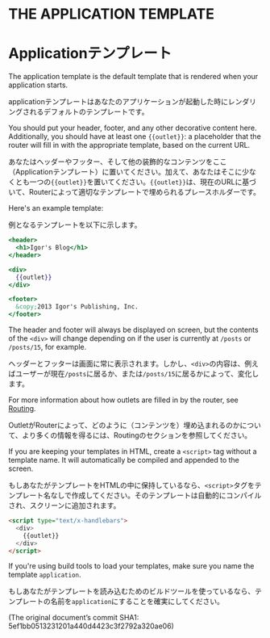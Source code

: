 # THE APPLICATION TEMPLATE
# Applicationテンプレート

The application template is the default template that is rendered when
your application starts. 

applicationテンプレートはあなたのアプリケーションが起動した時にレンダリングされるデフォルトのテンプレートです。

You should put your header, footer, and any other decorative content
here. Additionally, you should have at least one `{{outlet}}`:
a placeholder that the router will fill in with the appropriate template,
based on the current URL.

あなたはヘッダーやフッター、そして他の装飾的なコンテンツをここ（Applicationテンプレート）に置いてください。加えて、あなたはそこに少なくとも一つの`{{outlet}}`を置いてください。`{{outlet}}`は、現在のURLに基づいて、Routerによって適切なテンプレートで埋められるプレースホルダーです。

Here's an example template:

例となるテンプレートを以下に示します。

```handlebars
<header>
  <h1>Igor's Blog</h1>
</header>

<div>
  {{outlet}}
</div>

<footer>
  &copy;2013 Igor's Publishing, Inc.
</footer>
```

The header and footer will always be displayed on screen, but the
contents of the `<div>` will change depending on if the user is
currently at `/posts` or `/posts/15`, for example.

ヘッダーとフッターは画面に常に表示されます。しかし、`<div>`の内容は、例えばユーザーが現在`/posts`に居るか、または`/posts/15`に居るかによって、変化します。

For more information about how outlets are filled in by the router, see
[Routing](/guides/routing).

OutletがRouterによって、どのように（コンテンツを）埋め込まれるのかについて、より多くの情報を得るには、Routingのセクションを参照してください。

If you are keeping your templates in HTML, create a `<script>` tag
without a template name. It will automatically be compiled and appended
to the screen.

もしあなたがテンプレートをHTMLの中に保持しているなら、`<script>`タグをテンプレート名なしで作成してください。そのテンプレートは自動的にコンパイルされ、スクリーンに追加されます。

```html
<script type="text/x-handlebars">
  <div>
    {{outlet}}
  </div>
</script>
```

If you're using build tools to load your templates, make sure you name
the template `application`.

もしあなたがテンプレートを読み込むためのビルドツールを使っているなら、テンプレートの名前を`application`にすることを確実にしてください。

(The original document’s commit SHA1: 5ef1bb0513231201a440d4423c3f2792a320ae06)